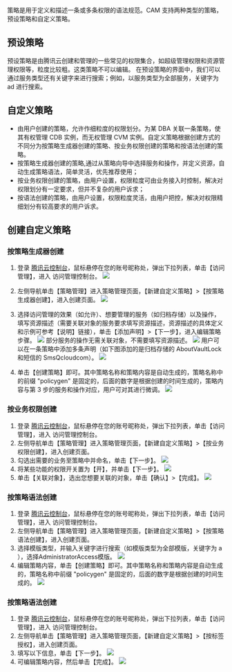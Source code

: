 策略是用于定义和描述一条或多条权限的语法规范。CAM 支持两种类型的策略，预设策略和自定义策略。
	
## 预设策略
预设策略是由腾讯云创建和管理的一些常见的权限集合，如超级管理权限和资源管理权限等，粒度比较粗。这类策略不可以编辑。
在预设策略的界面中，我们可以通过服务类型还有关键字来进行搜索；例如，以服务类型为全部服务，关键字为 ad 进行搜索。
		
## 自定义策略
- 由用户创建的策略，允许作细粒度的权限划分。为某 DBA 关联一条策略，使其有权管理 CDB 实例，而无权管理 CVM 实例。自定义策略根据创建方式的不同分为按策略生成器创建的策略、按业务权限创建的策略和按语法创建的策略。
- 按策略生成器创建的策略,通过从策略向导中选择服务和操作，并定义资源，自动生成策略语法，简单灵活，优先推荐使用；
- 按业务权限创建的策略，由用户设置，权限粒度可由业务接入时控制，解决对权限划分有一定要求，但并不复杂的用户诉求；
- 按语法创建的策略，由用户设置，权限粒度灵活，由用户把控，解决对权限精细划分有较高要求的用户诉求。

## 创建自定义策略
### 按策略生成器创建

1. 登录 [腾讯云控制台](https://console.cloud.tencent.com/)，鼠标悬停在您的账号昵称处，弹出下拉列表，单击【访问管理】，进入 访问管理控制台。
![](https://main.qcloudimg.com/raw/94fc7059e8ed9b42cb2f44f7392adfbe.png)

2. 左侧导航单击【策略管理】进入策略管理页面，【新建自定义策略】>【按策略生成器创建】，进入创建页面。
![](https://main.qcloudimg.com/raw/71a8dd14b9dbe494ddfbff961533e063.png)

3. 选择访问管理的效果（如允许）、想要管理的服务（如归档存储）以及操作，填写资源描述（需要关联对象的服务要求填写资源描述，资源描述的具体定义和示例可参考【说明】链接），单击【添加声明】>【下一步】，进入编辑策略步骤。
![](https://main.qcloudimg.com/raw/46d7e21d92eb12850081e349c2725379.png)
	部分服务的操作无需关联对象，不需要填写资源描述。
![](https://main.qcloudimg.com/raw/7490e65ae32c98045086db73728aa34c.png)
	用户可以在一条策略中添加多条声明（如下图添加的是归档存储的 AboutVaultLock 和短信的 SmsQcloudcom）。
![](https://main.qcloudimg.com/raw/7180f37eaa9cf887a3b79fa3bad863a8.png)
4. 单击【创建策略】即可。其中策略名称和策略内容是自动生成的，策略名称中的前缀 "policygen" 是固定的，后面的数字是根据创建的时间生成的，策略内容与第 3 步的服务和操作对应，用户可对其进行微调。
![](https://main.qcloudimg.com/raw/b82fda0cd12374f7bdb1dbb6171da8ed.png)


### 按业务权限创建
1. 登录 [腾讯云控制台](https://console.cloud.tencent.com/)，鼠标悬停在您的账号昵称处，弹出下拉列表，单击【访问管理】，进入 访问管理控制台。
2. 左侧导航单击【策略管理】进入策略管理页面，【新建自定义策略】>【按业务权限创建】，进入创建页面。
3. 勾选出需要的业务至策略中并命名，单击【下一步】。
![](https://main.qcloudimg.com/raw/860ce8e5c2f6266b086a5842cbc8a2d5.png)
4. 将某些功能的权限开关置为【开】，并单击【下一步】。
![](https://main.qcloudimg.com/raw/38893d7ca58ff83ae35aabdc65789f11.png)
5. 单击【关联对象】，选出您想要关联的对象，单击【确认】>【完成】。
![](https://main.qcloudimg.com/raw/647320c83412d8a6283eb538738c1d28.png)

### 按策略语法创建
1. 登录 [腾讯云控制台](https://console.cloud.tencent.com/)，鼠标悬停在您的账号昵称处，弹出下拉列表，单击【访问管理】，进入 访问管理控制台。
2. 左侧导航单击【策略管理】进入策略管理页面，【新建自定义策略】>【按策略语法创建】，进入创建页面。
3. 选择模版类型，并输入关键字进行搜索（如模版类型为全部模版，关键字为 a ），选择AdministratorAccess模版。
![](https://main.qcloudimg.com/raw/8041bd61b0cfd9441257e1227fc1aff0.png)
4. 编辑策略内容，单击【创建策略】即可。其中策略名称和策略内容是自动生成的，策略名称中前缀 "policygen" 是固定的，后面的数字是根据创建的时间生成的。
![](https://main.qcloudimg.com/raw/cc746d3223792b5cf7f5aa2946e99b4e.png)

### 按策略语法创建
1. 登录 [腾讯云控制台](https://console.cloud.tencent.com/)，鼠标悬停在您的账号昵称处，弹出下拉列表，单击【访问管理】，进入 访问管理控制台。
2. 左侧导航单击【策略管理】进入策略管理页面，【新建自定义策略】>【按标签授权】，进入创建页面。
3. 填写以下信息，单击【下一步】。
![](https://main.qcloudimg.com/raw/ef361d9c809478f0ac81e38dac9bbf9f.png)
4. 可编辑策略内容，然后单击【完成】。
![](https://main.qcloudimg.com/raw/a7107e69be71a5c6e15642583b631a35.png)
